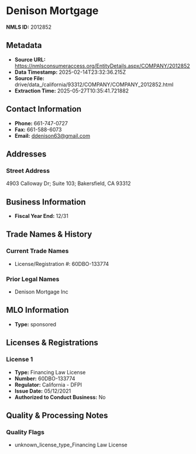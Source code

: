 # Denison Mortgage

**NMLS ID:** 2012852

## Metadata
- **Source URL:** https://nmlsconsumeraccess.org/EntityDetails.aspx/COMPANY/2012852
- **Data Timestamp:** 2025-02-14T23:32:36.215Z
- **Source File:** drive/data_/california/93312/COMPANY/COMPANY_2012852.html
- **Extraction Time:** 2025-05-27T10:35:41.721882

## Contact Information
- **Phone:** 661-747-0727
- **Fax:** 661-588-6073
- **Email:** ddenison63@gmail.com

## Addresses
### Street Address
4903 Calloway Dr; Suite 103; Bakersfield, CA 93312

## Business Information
- **Fiscal Year End:** 12/31

## Trade Names & History
### Current Trade Names
- License/Registration #: 60DBO-133774

### Prior Legal Names
- Denison Mortgage Inc

## MLO Information
- **Type:** sponsored

## Licenses & Registrations

### License 1
- **Type:** Financing Law License
- **Number:** 60DBO-133774
- **Regulator:** California - DFPI
- **Issue Date:** 05/12/2021
- **Authorized to Conduct Business:** No

## Quality & Processing Notes
### Quality Flags
- unknown_license_type_Financing Law License

